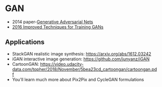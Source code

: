 # GAN
- 2014 paper-[Generative Adversarial Nets](https://arxiv.org/pdf/1406.2661.pdf)
- [2016 Improved Techniques for Training GANs](https://video.udacity-data.com/topher/2018/November/5bea0c6a_improved-training-techniques/improved-training-techniques.pdf)

## Applications
- StackGAN realistic image synthesis: https://arxiv.org/abs/1612.03242
- iGAN interactive image generation: https://github.com/junyanz/iGAN
- CartoonGAN: https://video.udacity-data.com/topher/2018/November/5bea23cd_cartoongan/cartoongan.pdf
- You'll learn much more about Pix2Pix and CycleGAN formulations
